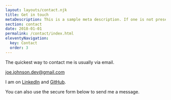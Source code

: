 ```yaml
---
layout: layouts/contact.njk
title: Get in touch
metaDescription: This is a sample meta description. If one is not present in your page/post's front matter, the default metadata.desciption will be used instead.
section: contact
date: 2018-01-01
permalink: /contact/index.html
eleventyNavigation:
  key: Contact
  order: 3
---
```


The quickest way to contact me is usually via email.

[joe.johnson.dev@gmail.com](mailto:joe.johnson.dev@gmail.com)

I am on [LinkedIn](https://www.linkedin.com/in/joe-johnson-dev/) and [GitHub](https://github.com/blvckcoffee).

You can also use the secure form below to send me a message.
